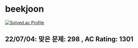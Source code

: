 # beekjoon

[![Solved.ac Profile](http://mazassumnida.wtf/api/v2/generate_badge?boj=bigai0215)](https://solved.ac/bigai0215/)

## 22/07/04: 맞은 문제: 298 , AC Rating: 1301

